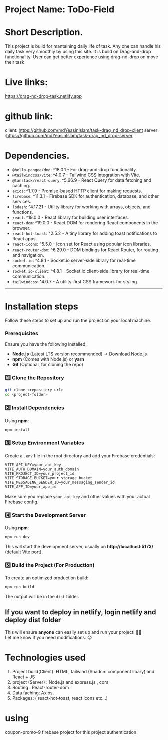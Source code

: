 # Project Name: ToDo-Field

# Short Description.
This project is build for mantaining daily life of task. Any one can handle his daily task very smoothly by using this site. It is build on Drag-and-drop functionality. User can get better experience using drag-nd-drop on move their task

# Live links:
https://drag-nd-drop-task.netlify.app

# github link:
client: https://github.com/mdYeasinIslam/task-drag_nd_drop-client
server :https://github.com/mdYeasinIslam/task-drag_nd_drop-server

# Dependencies.

- `@hello-pangea/dnd`: ^18.0.1 - For drag-and-drop functionality.
- `@tailwindcss/vite`: ^4.0.7 - Tailwind CSS integration with Vite.
- `@tanstack/react-query`: ^5.66.9 - React Query for data fetching and caching.
- `axios`: ^1.7.9 - Promise-based HTTP client for making requests.
- `firebase`: ^11.3.1 - Firebase SDK for authentication, database, and other services.
- `lodash`: ^4.17.21 - Utility library for working with arrays, objects, and functions.
- `react`: ^19.0.0 - React library for building user interfaces.
- `react-dom`: ^19.0.0 - React DOM for rendering React components in the browser.
- `react-hot-toast`: ^2.5.2 - A tiny library for adding toast notifications to React apps.
- `react-icons`: ^5.5.0 - Icon set for React using popular icon libraries.
- `react-router-dom`: ^6.29.0 - DOM bindings for React Router, for routing and navigation.
- `socket.io`: ^4.8.1 - Socket.io server-side library for real-time communication.
- `socket.io-client`: ^4.8.1 - Socket.io client-side library for real-time communication.
- `tailwindcss`: ^4.0.7 - A utility-first CSS framework for styling.

---

# Installation steps
Follow these steps to set up and run the project on your local machine.  

### **Prerequisites**  
Ensure you have the following installed:  
- **Node.js** (Latest LTS version recommended) → [Download Node.js](https://nodejs.org/)  
- **npm** (Comes with Node.js) or **yarn**  
- **Git** (Optional, for cloning the repo)  

### **1️⃣ Clone the Repository**  
```sh
git clone <repository-url>
cd <project-folder>
```

### **2️⃣ Install Dependencies**  
Using **npm**:  
```sh
npm install
```

### **3️⃣ Setup Environment Variables**  
Create a `.env` file in the root directory and add your Firebase credentials:  
```env
VITE_API_KEY=your_api_key
VITE_AUTH_DOMAIN=your_auth_domain
VITE_PROJECT_ID=your_project_id
VITE_STORAGE_BUCKET=your_storage_bucket
VITE_MESSAGING_SENDER_ID=your_messaging_sender_id
VITE_APP_ID=your_app_id

```

Make sure you replace `your_api_key` and other values with your actual Firebase config.  

### **4️⃣ Start the Development Server**  
Using **npm**:  
```sh
npm run dev
```

This will start the development server, usually on **http://localhost:5173/** (default Vite port).  

### **5️⃣ Build the Project (For Production)**  
To create an optimized production build:  
```sh
npm run build
```

The output will be in the `dist` folder.  

If you want to deploy in netlify, login netlify and deploy dist folder
---

This will ensure **anyone** can easily set up and run your project! 🚀🔥  
Let me know if you need modifications. 😊


# Technologies used
1. Project build(Client):  HTML, tailwind (Shadcn: component libary) and React + JS 
2. project (Server) : Node.js and express.js , cors 
3. Routing : React-router-dom
4. Data faching: Axios,
5. Packages:
    ( react-hot-toast, react icons etc...)















# using   
coupon-promo-9 firebase project for this project authentication

